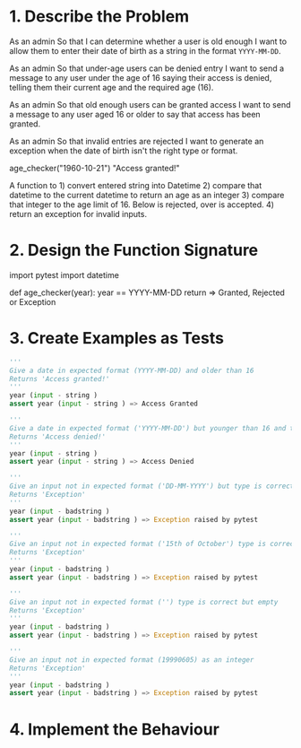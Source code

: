 # 1. Describe the Problem

As an admin
So that I can determine whether a user is old enough
I want to allow them to enter their date of birth as a string in the format `YYYY-MM-DD`.

As an admin
So that under-age users can be denied entry
I want to send a message to any user under the age of 16 saying their access is denied, telling them their current age and the required age (16).

As an admin
So that old enough users can be granted access
I want to send a message to any user aged 16 or older to say that access has been granted.

As an admin
So that invalid entries are rejected
I want to generate an exception when the date of birth isn't the right type or format.

age_checker("1960-10-21")
"Access granted!"

A function to 1) convert entered string into Datetime 2) compare that datetime to the current datetime to return an age as an integer 3) compare that integer to the age limit of 16. Below is rejected, over is accepted. 4) return an exception for invalid inputs.

# 2. Design the Function Signature
import pytest 
import datetime
 
def age_checker(year):
    year == YYYY-MM-DD
    return => Granted, Rejected or Exception 
    

# 3. Create Examples as Tests

```python
'''
Give a date in expected format (YYYY-MM-DD) and older than 16
Returns 'Access granted!' 
'''
year (input - string ) 
assert year (input - string ) => Access Granted

'''
Give a date in expected format ('YYYY-MM-DD') but younger than 16 and type is correct
Returns 'Access denied!' 
'''
year (input - string ) 
assert year (input - string ) => Access Denied

'''
Give an input not in expected format ('DD-MM-YYYY') but type is correct but order wrong
Returns 'Exception'
'''
year (input - badstring ) 
assert year (input - badstring ) => Exception raised by pytest

'''
Give an input not in expected format ('15th of October') type is correct but format wrong
Returns 'Exception'
'''
year (input - badstring ) 
assert year (input - badstring ) => Exception raised by pytest

'''
Give an input not in expected format ('') type is correct but empty
Returns 'Exception'
'''
year (input - badstring ) 
assert year (input - badstring ) => Exception raised by pytest

'''
Give an input not in expected format (19990605) as an integer
Returns 'Exception'
'''
year (input - badstring ) 
assert year (input - badstring ) => Exception raised by pytest
```
# 4. Implement the Behaviour